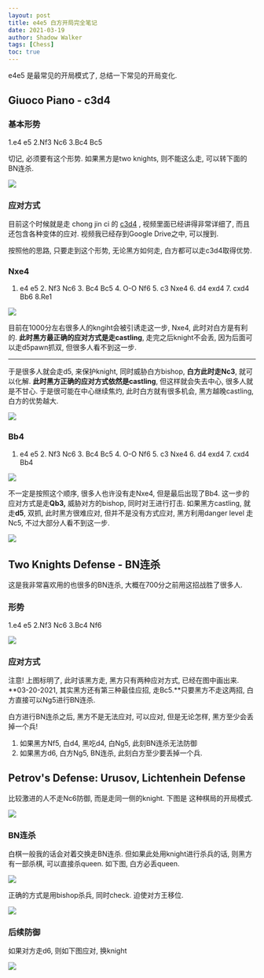 ```yaml
---
layout: post
title: e4e5 白方开局完全笔记
date: 2021-03-19
author: Shadow Walker
tags: [Chess]
toc: true
---
```


e4e5 是最常见的开局模式了, 总结一下常见的开局变化. 

## Giuoco Piano - c3d4

### 基本形势

1.e4 e5
2.Nf3 Nc6
3.Bc4 Bc5

切记, 必须要有这个形势. 如果黑方是two knights, 则不能这么走, 可以转下面的BN连杀. 

![](https://lh3.googleusercontent.com/pw/ACtC-3eBfRqhzx3CrEq91lPDQJXLfaKquT0r3Ot2NvM19LCpQ75UT2t6HVYnM022pqn2WOGmMOV5mIamdfqYP1lIUJPzBvFPUfXPCl5c7UoBWP-UL5qwNeFvbiBmRlPwgPzVrZddfXKLT2hAKqc0NjH_QN6n=w566-h558-no?authuser=0)


### 应对方式

目前这个时候就是走 chong jin ci 的 [c3d4](https://www.youtube.com/watch?v=XWw_QgN-Q2U&t=71s&ab_channel=ChongJinCi) , 视频里面已经讲得非常详细了, 而且还包含各种变体的应对.  视频我已经存到Google Drive之中, 可以搜到. 

按照他的思路, 只要走到这个形势, 无论黑方如何走, 白方都可以走c3d4取得优势. 


### Nxe4

1. e4 e5 2. Nf3 Nc6 3. Bc4 Bc5 4. O-O Nf6 5. c3 Nxe4 6. d4 exd4 7. cxd4 Bb6 8.Re1

![](https://lh3.googleusercontent.com/pw/ACtC-3eQaVTLTu9DDqldbvfk7JMWVcFV5Be-wHksJI42vVzotVCHSAJMbb4b4682mTg_TGZF6uOVl2FtKcEjX2J1uOEk9FWL1TrdmfbP1PIFrQCO6vJ-ej5TBSURNGMwjEcs6fK-Sq56JpxHrPPGKE1GFFWG=s720-no?authuser=0)

目前在1000分左右很多人的kngiht会被引诱走这一步, Nxe4, 此时对白方是有利的.  **此时黑方最正确的应对方式是走castling**, 走完之后knight不会丢, 因为后面可以走d5pawn抓双, 但很多人看不到这一步. 

---

于是很多人就会走d5, 来保护knight, 同时威胁白方bishop, **白方此时走Nc3**, 就可以化解. **此时黑方正确的应对方式依然是castling**, 但这样就会失去中心, 很多人就是不甘心. 于是很可能在中心继续焦灼, 此时白方就有很多机会, 黑方越晚castling, 白方的优势越大. 

![](https://lh3.googleusercontent.com/pw/ACtC-3dtqt38n4zhWZ8KrmApLPBoA9FAjC7-LH9tXuUbFBJqbGXBE8UD8CCqX75vRBz0rEZNFHvz0EiQdHFE1TRgm08NzGgLZAPIYguQIHDnaRf-rDXmwLrsuFJtxfgBRNElPQMH201onzvz1lyoSHVMf55s=s720-no?authuser=0)

### Bb4

1. e4 e5 2. Nf3 Nc6 3. Bc4 Bc5 4. O-O Nf6 5. c3 Nxe4 6. d4 exd4 7. cxd4 Bb4

![](https://lh3.googleusercontent.com/pw/ACtC-3ectX357OjBwABV8isCW_uGUUX2Ayi__GEOE7qTaPbI3QZU_j_TST3_mNRhRxk3TF72Zpe8pyrtbwSn6t3JOp4dg8ofZEptL1VVBIjAJcBu2hQankV8ocqSkBYounM8OmcSy3RI7zbNsq6rOhWmbVKW=s720-no?authuser=0)

不一定是按照这个顺序, 很多人也许没有走Nxe4, 但是最后出现了Bb4. 这一步的应对方式是走**Qb3,** 威胁对方的bishop, 同时对王进行打击. 如果黑方castling, 就走**d5**, 双抓, 此时黑方很难应对, 但并不是没有方式应对, 黑方利用danger level 走Nc5, 不过大部分人看不到这一步. 

![](https://lh3.googleusercontent.com/pw/ACtC-3f1gogUZmUA2vXfGKLoQkrNE01d9qTSYiSBECgmoEH53uTiM_yBG1lpS2lPSGP74wy6W-LMhiBG8sb0iHYmOjFZyg1h3elkgA6vM092oUoDaCeKn3URKEri22j2znhkf6Ai7eUY46oCLbArp5XlbMTQ=s720-no?authuser=0)




## Two Knights Defense - BN连杀

这是我非常喜欢用的也很多的BN连杀, 大概在700分之前用这招战胜了很多人. 

### 形势

1.e4 e5
2.Nf3 Nc6
3.Bc4 Nf6

![](https://lh3.googleusercontent.com/pw/ACtC-3ffaumzRwaDXNjAgnOfttOlLBsgIpcPhH5v1cGIAC-KU6gEVuQvDkaktBzTs3GczNqDFLZkJCS-EcIfoaRU3E5tvhT9C1sFcdjMNN3IiaGmAy1XKOJ-ZRN1fRk9qXQcypPjIcWdM2QCG-YDED-x2BHw=w617-h608-no?authuser=0)

### 应对方式

注意! 上图标明了, 此时该黑方走, 黑方只有两种应对方式, 已经在图中画出来. **03-20-2021, 其实黑方还有第三种最佳应招, 走Bc5.**只要黑方不走这两招, 白方直接可以Ng5进行BN连杀. 

白方进行BN连杀之后, 黑方不是无法应对, 可以应对, 但是无论怎样, 黑方至少会丢掉一个兵! 

1. 如果黑方Nf5,  白d4, 黑吃d4, 白Ng5, 此刻BN连杀无法防御
2. 如果黑方d6, 白方Ng5, BN连杀, 此刻白方至少要丢掉一个兵. 

##  Petrov's Defense: Urusov, Lichtenhein Defense

比较激进的人不走Nc6防御, 而是走同一侧的knight. 下图是 这种棋局的开局模式. 

![](https://lh3.googleusercontent.com/pw/ACtC-3eJqrN10HfMOoK1ijmlPXCM8HJh12NY_oX2XDGniShPSjJXsmiLaLmscq_W-8CHmmipieDSj1vOnprhSN3hCu9vcItABPBYwhY-Ci266a_PFVgrQVeQWed5fFj6V06cySB5KPNmTKtOVZZ7-lFk0b8w=w661-h662-no?authuser=0)

### BN连杀

白棋一般我的话会对着交换走BN连杀.  但如果此处用knight进行杀兵的话, 则黑方有一部杀棋, 可以直接杀queen. 如下图, 白方必丢queen. 

![](https://lh3.googleusercontent.com/pw/ACtC-3fgMRG9hnYJbsUd6-uB14tsCmT_HWYF_FW5DXSLnxS-zmAxmFITBGrsGGc5BJJ_HJP7ygJyEViYzZc6Pmhtkz1RqhecgzTto81PxBiF5iTupN4yf4Q1-m6FVIqiI9FmTvxupq_MYTyQxS3BWrmOMImx=w655-h654-no?authuser=0)

正确的方式是用bishop杀兵, 同时check. 迫使对方王移位. 

![](https://lh3.googleusercontent.com/pw/ACtC-3fgHu7xQM02LBdIvGQd_BR4YaAIhY74zRUDR-cLZ2D-qw_5c698nfMiFtOBKiVgpQTfW8k6UM00PO3Wx-PU5QhimqnSAuPmTWzXKE-qUKw-70sgsqCmmK729ooQIIBlWggqyQ2DBJbt1iDUh6Avv-2L=w657-h660-no?authuser=0)

### 后续防御

如果对方走d6, 则如下图应对, 换knight

![](https://lh3.googleusercontent.com/pw/ACtC-3dMRtAWPlxh327ABvLLNof-LJ94RpgJAXpFgEDwwImeRJ03cCbRMZzzJt8LOgmCinmZCpUJHHZ5buUnJ3kCSgSs-QyVZ7mRFJjQGUYi3Y82CpRxJDNyx34gIj2U896BEz29XTKdCgMA-UpMgWgD4yZ6=w652-h659-no?authuser=0)

